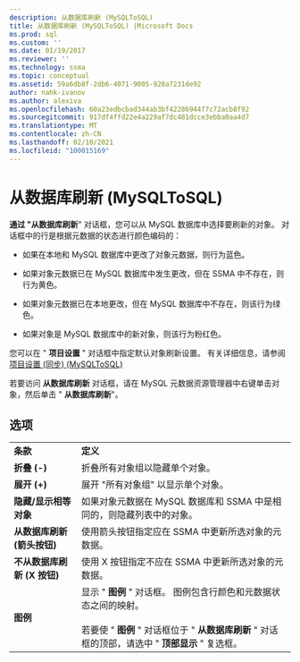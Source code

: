 ```yaml
---
description: 从数据库刷新 (MySQLToSQL)
title: 从数据库刷新 (MySQLToSQL) |Microsoft Docs
ms.prod: sql
ms.custom: ''
ms.date: 01/19/2017
ms.reviewer: ''
ms.technology: ssma
ms.topic: conceptual
ms.assetid: 59a6db8f-2db6-4071-9005-928a7231de92
author: nahk-ivanov
ms.author: alexiva
ms.openlocfilehash: 60a23edbcbad344ab3bf42286944f7c72acb8f92
ms.sourcegitcommit: 917df4ffd22e4a229af7dc481dcce3ebba0aa4d7
ms.translationtype: MT
ms.contentlocale: zh-CN
ms.lasthandoff: 02/10/2021
ms.locfileid: "100015169"
---
```

# <a name="refresh-from-database-mysqltosql"></a>从数据库刷新 (MySQLToSQL)
**通过 "从数据库刷新**" 对话框，您可以从 MySQL 数据库中选择要刷新的对象。 对话框中的行是根据元数据的状态进行颜色编码的：  
  
-   如果在本地和 MySQL 数据库中更改了对象元数据，则行为蓝色。  
  
-   如果对象元数据已在 MySQL 数据库中发生更改，但在 SSMA 中不存在，则行为黄色。  
  
-   如果对象元数据已在本地更改，但在 MySQL 数据库中不存在，则该行为绿色。  
  
-   如果对象是 MySQL 数据库中的新对象，则该行为粉红色。  
  
您可以在 " **项目设置** " 对话框中指定默认对象刷新设置。 有关详细信息，请参阅 [项目设置 &#40;同步&#41; &#40;MySQLToSQL&#41;](../../ssma/mysql/project-settings-synchronization-mysqltosql.md)  
  
若要访问 **从数据库刷新** 对话框，请在 MySQL 元数据资源管理器中右键单击对象，然后单击 " **从数据库刷新**"。  
  
## <a name="options"></a>选项  
  
|||  
|-|-|  
|**条款**|**定义**|  
|**折叠 (-)**|折叠所有对象组以隐藏单个对象。|  
|**展开 (+)**|展开 "所有对象组" 以显示单个对象。|  
|**隐藏/显示相等对象**|如果对象元数据在 MySQL 数据库和 SSMA 中是相同的，则隐藏列表中的对象。|  
|**从数据库刷新 (箭头按钮)**|使用箭头按钮指定应在 SSMA 中更新所选对象的元数据。|  
|**不从数据库刷新 (X 按钮)**|使用 X 按钮指定不应在 SSMA 中更新所选对象的元数据。|  
|**图例**|显示 " **图例** " 对话框。 图例包含行颜色和元数据状态之间的映射。<br /><br />若要使 " **图例** " 对话框位于 " **从数据库刷新** " 对话框的顶部，请选中 " **顶部显示** " 复选框。|  
  
